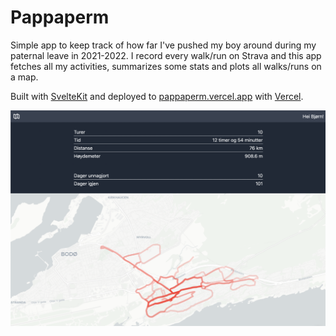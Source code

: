 # Pappaperm
Simple app to keep track of how far I've pushed my boy around during my paternal
leave in 2021-2022. I record every walk/run on Strava and this app fetches all
my activities, summarizes some stats and plots all walks/runs on a map. 

Built with [SvelteKit](https://kit.svelte.dev/) and deployed to
[pappaperm.vercel.app](https://pappaperm.vercel.app) with
[Vercel](https://vercel.com).

![screenshot.png](static/screenshot.png)
